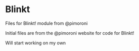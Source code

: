 # Blinkt
Files for Blinkt! module from @pimoroni

Initial files are from the @pimoroni website for code for Blinkt!

Will start working on my own
